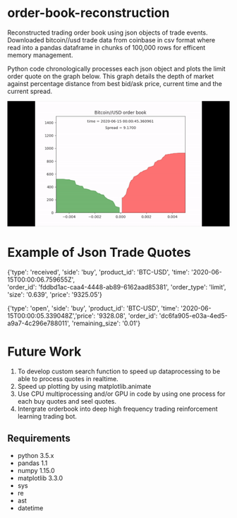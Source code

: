 # order-book-reconstruction

Reconstructed trading order book using json objects of trade events. 
Downloaded bitcoin//usd trade data from coinbase in csv format where read into a pandas dataframe in chunks of 100,000 rows for efficent memory management.

Python code chronologically processes each json object and plots the limit order quote on the graph below. This graph details the depth of market against percentage distance from best bid/ask price, current time and the current spread.

![Test video 1](Order_book_video.gif)
# Example of Json Trade Quotes
{'type': 'received', 'side': 'buy', 'product_id': 'BTC-USD', 'time': '2020-06-15T00:00:06.759655Z',\
'order_id': 'fddbd1ac-caa4-4448-ab89-6162aad85381', 'order_type': 'limit', 'size': '0.639', 'price': '9325.05'}

{'type': 'open', 'side': 'buy', 'product_id': 'BTC-USD', 'time': '2020-06-15T00:00:05.339048Z','price': '9328.08', 'order_id': 'dc6fa905-e03a-4ed5-a9a7-4c296e788011', 'remaining_size': '0.01'}



# Future Work
1. To develop custom search function to speed up dataprocessing to be able to process quotes in realtime.
2. Speed up plotting by using matplotlib.animate
3. Use CPU multiprocessing and/or GPU in code by using one process for each buy quotes and seel quotes.
4. Intergrate orderbook into deep high frequency trading reinforcement learning trading bot.

## Requirements
* python 3.5.x
* pandas 1.1
* numpy 1.15.0
* matplotlib 3.3.0
* sys
* re
* ast
* datetime
